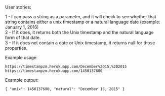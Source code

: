 User stories:

  1 - I can pass a string as a parameter, and it will check to see whether that string contains either a unix timestamp or a natural      language date (example: January 1, 2016)<br>
  2 - If it does, it returns both the Unix timestamp and the natural language form of that date.<br>
  3 - If it does not contain a date or Unix timestamp, it returns null for those properties.

Example usage:

    https://timestampzm.herokuapp.com/December%2015,%202015 
    https://timestampzm.herokuapp.com/1450137600

Example output:

    { "unix": 1450137600, "natural": "December 15, 2015" }

